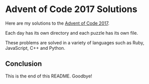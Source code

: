 # Advent of Code 2017 Solutions 

Here are my solutions to the [Advent of Code 2017](http://adventofcode.com/).

Each day has its own directory and each puzzle has its own file.

These problems are solved in a variety of languages such as Ruby, JavaScript, C++ and Python.

## Conclusion 

This is the end of this README. Goodbye!